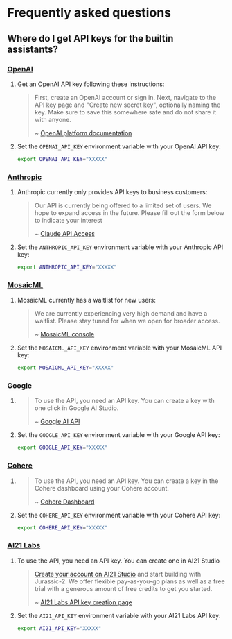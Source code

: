 # Frequently asked questions

## Where do I get API keys for the builtin assistants?

### [OpenAI](https://openai.com/)

1. Get an OpenAI API key following these instructions:
    > First, create an OpenAI account or sign in. Next, navigate to the API key page and
    > "Create new secret key", optionally naming the key. Make sure to save this
    > somewhere safe and do not share it with anyone.
    >
    > ~
    > [OpenAI platform documentation](https://platform.openai.com/docs/quickstart/account-setup)
2. Set the `OPENAI_API_KEY` environment variable with your OpenAI API key:
    ```bash
    export OPENAI_API_KEY="XXXXX"
    ```

### [Anthropic](https://www.anthropic.com)

1. Anthropic currently only provides API keys to business customers:
    > Our API is currently being offered to a limited set of users. We hope to expand
    > access in the future. Please fill out the form below to indicate your interest
    >
    > ~ [Claude API Access](https://www.anthropic.com/earlyaccess)
2. Set the `ANTHROPIC_API_KEY` environment variable with your Anthropic API key:
    ```bash
    export ANTHROPIC_API_KEY="XXXXX"
    ```

### [MosaicML](https://mosaicml.com)

1. MosaicML currently has a waitlist for new users:
    > We are currently experiencing very high demand and have a waitlist. Please stay
    > tuned for when we open for broader access.
    >
    > ~ [MosaicML console](https://console.mosaicml.com/)
2. Set the `MOSAICML_API_KEY` environment variable with your MosaicML API key:
    ```bash
    export MOSAICML_API_KEY="XXXXX"
    ```

### [Google](https://ai.google.dev/)

1. > To use the API, you need an API key. You can create a key with one click in Google
   > AI Studio.
   >
   > ~ [Google AI API](https://ai.google.dev/tutorials/setup)
2. Set the `GOOGLE_API_KEY` environment variable with your Google API key:
    ```bash
    export GOOGLE_API_KEY="XXXXX"
    ```

### [Cohere](https://cohere.com/)

1. > To use the API, you need an API key. You can create a key in the Cohere dashboard
   > using your Cohere account.
   >
   > ~ [Cohere Dashboard](https://dashboard.cohere.com/api-keys)
2. Set the `COHERE_API_KEY` environment variable with your Cohere API key:
    ```bash
    export COHERE_API_KEY="XXXXX"
    ```

### [AI21 Labs](https://www.ai21.com/)

1. To use the API, you need an API key. You can create one in AI21 Studio
    > [Create your account on AI21 Studio](https://studio.ai21.com/sign-up) and start
    > building with Jurassic-2. We offer flexible pay-as-you-go plans as well as a free
    > trial with a generous amount of free credits to get you started.
    >
    > ~ [AI21 Labs API key creation page](https://studio.ai21.com/account/api-key)
2. Set the `AI21_API_KEY` environment variable with your AI21 Labs API key:
    ```bash
    export AI21_API_KEY="XXXXX"
    ```
